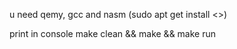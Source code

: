 u need qemy, gcc and nasm (sudo apt get install <>)

print in console
make clean && make && make run
